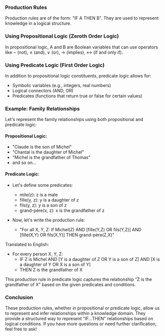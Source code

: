 
### Production Rules
Production rules are of the form: "IF A THEN B". They are used to represent knowledge in a logical structure.

### Using Propositional Logic (Zeroth Order Logic)
In propositional logic, A and B are Boolean variables that can use operators like ¬ (not), ∧ (and), ∨ (or), → (implies), ↔ (if and only if).

### Using Predicate Logic (First Order Logic)
In addition to propositional logic constituents, predicate logic allows for:
- Symbolic variables (e.g., integers, real numbers)
- Logical connectors (AND, OR)
- Predicates (functions that return true or false for certain values)

### Example: Family Relationships
Let's represent the family relationships using both propositional and predicate logic:

#### Propositional Logic:
- "Claude is the son of Michel"
- "Chantal is the daughter of Michel"
- "Michel is the grandfather of Thomas"
- and so on...

#### Predicate Logic:
- Let's define some predicates:
  - mile(z): z is a male
  - fille(y, z): y is a daughter of z
  - fils(y, z): y is a son of z
  - grand-père(x, z): x is the grandfather of z

- Now, let's write the production rule:
  - "For all X, Y, Z: If Michel(Z) AND [fille(Y,Z) OR fils(Y,Z)] AND [fille(X,Y) OR fils(X,Y)] THEN grand-père(Z,X)"

Translated to English:
- For every person X, Y, Z:
  - IF Z is Michel AND [Y is a daughter of Z OR Y is a son of Z] AND [X is a daughter of Y OR X is a son of Y]
  - THEN Z is the grandfather of X

This production rule in predicate logic captures the relationship "Z is the grandfather of X" based on the given predicates and conditions.

### Conclusion
These production rules, whether in propositional or predicate logic, allow us to represent and infer relationships within a knowledge domain. They provide a structured way to represent "IF...THEN" relationships based on logical conditions. If you have more questions or need further clarification, feel free to ask!
